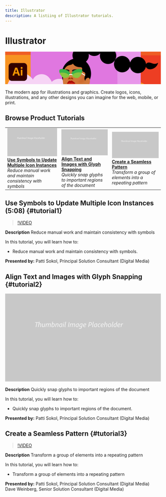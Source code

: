```yaml
---
title: Illustrator
description: A listiing of Illustrator tutorials.
---
```


# Illustrator

![Tutorial Hero Image](../assets/Illustrator.jpg)

The modern app for illustrations and graphics. Create logos, icons, illustrations, and any other designs you can imagine for the web, mobile, or print.

## Browse Product Tutorials

<table>
<tr>
 <td>
   <a href="illustrator.md#tutorial1">
      <img alt="Use Symbols to Update Multiple Icon Instances" src="../assets//table_placeholder.png" />
   </a>
    <div>
   <a href="illustrator.md#tutorial1"><strong>Use Symbols to Update Multiple Icon Instances</strong></a>
    </div>
    <em>Reduce manual work and maintain consistency with symbols</em>
    <br>
  </td>
  <td>
    <a href="illustrator.md#tutorial2">
        <img alt="Align Text and Images with Glyph Snapping" src="../assets/table_placeholder.png" />
    </a>
    <div>
    <a href="illustrator.md#tutorial2"><strong>Align Text and Images with Glyph Snapping</strong></a>
    </div>
    <em>Quickly snap glyphs to important regions of the document</em>
    <br>
  </td>
  <td>
    <a href="illustrator.md#tutorial3">
        <img alt="Create a Seamless Pattern" src="../assets/table_placeholder.png" />
    </a>
    <div>
    <a href="illustrator.md#tutorial3"><strong>Create a Seamless Pattern</strong></a>
    </div>
    <em>Transform a group of elements into a repeating pattern</em>
  </td>
</tr>
</table>

## Use Symbols to Update Multiple Icon Instances (5:08) {#tutorial1}

>[!VIDEO](hhttps://video.tv.adobe.com/v/326816?hidetitle=true)

**Description**
Reduce manual work and maintain consistency with symbols 

In this tutorial, you will learn how to:
* Reduce manual work and maintain consistency with symbols. 

**Presented by:**
Patti Sokol, Principal Solution Consultant (Digital Media)

## Align Text and Images with Glyph Snapping {#tutorial2}

![Video Hero Placeholder Image](../assets/table_placeholder.png)

**Description**
Quickly snap glyphs to important regions of the document

In this tutorial, you will learn how to:
* Quickly snap glyphs to important regions of the document.

**Presented by:**
Patti Sokol, Principal Solution Consultant (Digital Media)

## Create a Seamless Pattern {#tutorial3}

>[!VIDEO](https://video.tv.adobe.com/v/326817?hidetitle=true)

**Description**
Transform a group of elements into a repeating pattern

In this tutorial, you will learn how to:
* Transform a group of elements into a repeating pattern

**Presented by:**
Patti Sokol, Principal Solution Consultant (Digital Media)
Dave Weinberg, Senior Solution Consultant (Digital Media)
